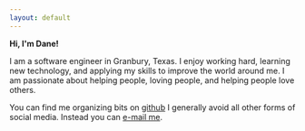 ```yaml
---
layout: default
---
```


**Hi, I'm Dane!**

I am a software engineer in Granbury, Texas. I enjoy working hard, learning
new technology, and applying my skills to improve the world around me. I am
passionate about helping people, loving people, and helping people love
others.

You can find me organizing bits on [github](https://github.com/dahenson)
I generally avoid all other forms of social media. Instead you can
[e-mail me](mailto:thegreatdane@gmail.com).

